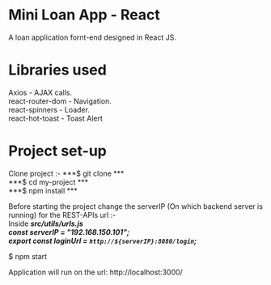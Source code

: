 # Mini Loan App - React 
A loan application fornt-end designed in React JS. </br>

# Libraries used 
Axios - AJAX calls. </br>
react-router-dom - Navigation. </br>
react-spinners - Loader. </br>
react-hot-toast - Toast Alert </br>

# Project set-up
 Clone project :- ***$ git clone *** </br>
 ***$ cd my-project *** </br>
 ***$ npm install *** </br>

 Before starting the project change the serverIP (On which backend server is running) for the REST-APIs url :- </br>
 Inside ***src/utils/urls.js*** </br>
 ***const serverIP = "192.168.150.101";*** </br>
 ***export const loginUrl = `http://${serverIP}:8080/login`;*** </br>
 
 $ npm start </br>

 Application will run on the url: http://localhost:3000/
